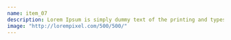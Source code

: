 ```yaml
---
name: item_07
description: Lorem Ipsum is simply dummy text of the printing and typesetting industry.
image: "http://lorempixel.com/500/500/"
---
```

